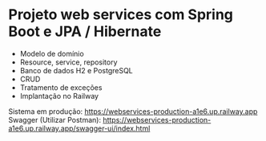 # Projeto web services com Spring Boot e JPA / Hibernate

- Modelo de domínio
- Resource, service, repository
- Banco de dados H2 e PostgreSQL
- CRUD
- Tratamento de exceções
- Implantação no Railway

Sistema em produção: https://webservices-production-a1e6.up.railway.app <br>
Swagger (Utilizar Postman): https://webservices-production-a1e6.up.railway.app/swagger-ui/index.html
